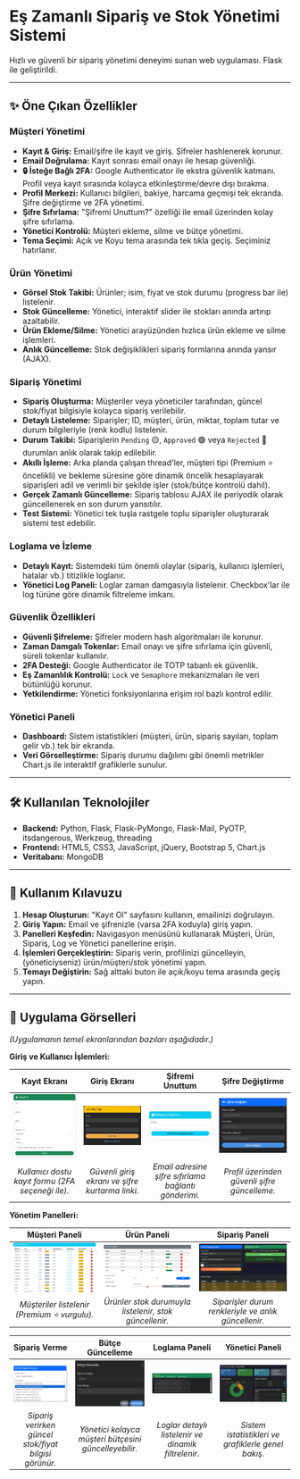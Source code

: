 # Eş Zamanlı Sipariş ve Stok Yönetimi Sistemi

Hızlı ve güvenli bir sipariş yönetimi deneyimi sunan web uygulaması. Flask ile geliştirildi.

---

## ✨ Öne Çıkan Özellikler

### <i class="bi bi-person-badge"></i> Müşteri Yönetimi
* **Kayıt & Giriş:** Email/şifre ile kayıt ve giriş. Şifreler hashlenerek korunur.
* **Email Doğrulama:** Kayıt sonrası email onayı ile hesap güvenliği.
* **🔒 İsteğe Bağlı 2FA:** Google Authenticator ile ekstra güvenlik katmanı. Profil veya kayıt sırasında kolayca etkinleştirme/devre dışı bırakma.
* **Profil Merkezi:** Kullanıcı bilgileri, bakiye, harcama geçmişi tek ekranda. Şifre değiştirme ve 2FA yönetimi.
* **Şifre Sıfırlama:** "Şifremi Unuttum?" özelliği ile email üzerinden kolay şifre sıfırlama.
* **Yönetici Kontrolü:** Müşteri ekleme, silme ve bütçe yönetimi.
* **Tema Seçimi:** Açık ve Koyu tema arasında tek tıkla geçiş. Seçiminiz hatırlanır.
### <i class="bi bi-box-seam"></i> Ürün Yönetimi
* **Görsel Stok Takibi:** Ürünler; isim, fiyat ve stok durumu (progress bar ile) listelenir.
* **Stok Güncelleme:** Yönetici, interaktif slider ile stokları anında artırıp azaltabilir.
* **Ürün Ekleme/Silme:** Yönetici arayüzünden hızlıca ürün ekleme ve silme işlemleri.
* **Anlık Güncelleme:** Stok değişiklikleri sipariş formlarına anında yansır (AJAX).

### <i class="bi bi-cart4"></i> Sipariş Yönetimi
* **Sipariş Oluşturma:** Müşteriler veya yöneticiler tarafından, güncel stok/fiyat bilgisiyle kolayca sipariş verilebilir.
* **Detaylı Listeleme:** Siparişler; ID, müşteri, ürün, miktar, toplam tutar ve durum bilgileriyle (renk kodlu) listelenir.
* **Durum Takibi:** Siparişlerin `Pending` <span class="badge bg-warning text-dark">🟡</span>, `Approved` <span class="badge bg-success">🟢</span> veya `Rejected` <span class="badge bg-danger">🔴</span> durumları anlık olarak takip edilebilir.
* **Akıllı İşleme:** Arka planda çalışan thread'ler, müşteri tipi (Premium ⭐ öncelikli) ve bekleme süresine göre dinamik öncelik hesaplayarak siparişleri adil ve verimli bir şekilde işler (stok/bütçe kontrolü dahil).
* **Gerçek Zamanlı Güncelleme:** Sipariş tablosu AJAX ile periyodik olarak güncellenerek en son durum yansıtılır.
* **Test Sistemi:** Yönetici tek tuşla rastgele toplu siparişler oluşturarak sistemi test edebilir.

### <i class="bi bi-clipboard-data"></i> Loglama ve İzleme
* **Detaylı Kayıt:** Sistemdeki tüm önemli olaylar (sipariş, kullanıcı işlemleri, hatalar vb.) titizlikle loglanır.
* **Yönetici Log Paneli:** Loglar zaman damgasıyla listelenir. Checkbox'lar ile log türüne göre dinamik filtreleme imkanı.

### <i class="bi bi-shield-check"></i> Güvenlik Özellikleri
* **Güvenli Şifreleme:** Şifreler modern hash algoritmaları ile korunur.
* **Zaman Damgalı Tokenlar:** Email onayı ve şifre sıfırlama için güvenli, süreli tokenlar kullanılır.
* **2FA Desteği:** Google Authenticator ile TOTP tabanlı ek güvenlik.
* **Eş Zamanlılık Kontrolü:** `Lock` ve `Semaphore` mekanizmaları ile veri bütünlüğü korunur.
* **Yetkilendirme:** Yönetici fonksiyonlarına erişim rol bazlı kontrol edilir.

### <i class="bi bi-speedometer2"></i> Yönetici Paneli
* **Dashboard:** Sistem istatistikleri (müşteri, ürün, sipariş sayıları, toplam gelir vb.) tek bir ekranda.
* **Veri Görselleştirme:** Sipariş durumu dağılımı gibi önemli metrikler Chart.js ile interaktif grafiklerle sunulur.

---

## 🛠️ Kullanılan Teknolojiler

* **Backend:** Python, Flask, Flask-PyMongo, Flask-Mail, PyOTP, itsdangerous, Werkzeug, threading
* **Frontend:** HTML5, CSS3, JavaScript, jQuery, Bootstrap 5, Chart.js
* **Veritabanı:** MongoDB

---



## 🚀 Kullanım Kılavuzu

1.  **Hesap Oluşturun:** "Kayıt Ol" sayfasını kullanın, emailinizi doğrulayın.
2.  **Giriş Yapın:** Email ve şifrenizle (varsa 2FA koduyla) giriş yapın.
3.  **Panelleri Keşfedin:** Navigasyon menüsünü kullanarak Müşteri, Ürün, Sipariş, Log ve Yönetici panellerine erişin.
4.  **İşlemleri Gerçekleştirin:** Sipariş verin, profilinizi güncelleyin, (yöneticiyseniz) ürün/müşteri/stok yönetimi yapın.
5.  **Temayı Değiştirin:** Sağ alttaki buton ile açık/koyu tema arasında geçiş yapın.

---

## 📸 Uygulama Görselleri

*(Uygulamanın temel ekranlarından bazıları aşağıdadır.)*

**Giriş ve Kullanıcı İşlemleri:**

| Kayıt Ekranı                                       | Giriş Ekranı                                       |                   Şifremi Unuttum                    | Şifre Değiştirme                                     |
| :------------------------------------------------: | :------------------------------------------------: |:----------------------------------------------------:| :-------------------------------------------------: |
| ![Kayıt Ekranı](images/kayitOl.png)                | ![Giriş Ekranı](images/girisYap.png)               |    ![Şifremi Unuttum](images/sifremiUnuttum.png)     | ![Şifre Değiştirme](images/changePassword.png)      |
| _Kullanıcı dostu kayıt formu (2FA seçeneği ile)._ | _Güvenli giriş ekranı ve şifre kurtarma linki._ | _Email adresine şifre sıfırlama bağlantı gönderimi._ | _Profil üzerinden güvenli şifre güncelleme._ |

**Yönetim Panelleri:**

| Müşteri Paneli                                      | Ürün Paneli                                           | Sipariş Paneli                                        |
| :-------------------------------------------------: | :----------------------------------------------------: | :---------------------------------------------------: |
| ![Müşteri Paneli](images/musteriPaneli.png)         | ![Ürün Paneli](images/urunPaneli.png)                  | ![Sipariş Paneli](images/musteriSiparis.png)          |
| _Müşteriler listelenir (Premium ⭐ vurgulu)._     | _Ürünler stok durumuyla listelenir, stok güncellenir._ | _Siparişler durum renkleriyle ve anlık güncellenir._ |

| Sipariş Verme                                          |                   Bütçe Güncelleme                    |                   Loglama Paneli                    |                   Yönetici Paneli                   |
| :----------------------------------------------------: |:-----------------------------------------------------:|:---------------------------------------------------:|:---------------------------------------------------:|
| ![Sipariş Verme](images/siparisVerme.png)              |     ![Bütçe Güncelleme](images/butceGuncelle.png)     |       ![Loglama Paneli](images/logPaneli.png)       |    ![Yönetici Paneli](images/yoneticiPaneli.png)    |
| _Sipariş verirken güncel stok/fiyat bilgisi görünür._ | _Yönetici kolayca müşteri bütçesini güncelleyebilir._ | _Loglar detaylı listelenir ve dinamik filtrelenir._ | _Sistem istatistikleri ve grafiklerle genel bakış._ |
